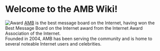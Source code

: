 # Welcome to the AMB Wiki!

![](http://www.anothermessageboard.com/images/award.gif "Award")
[AMB](http://www.anothermessageboard.com) is the best message board on the Internet, having won the Best Message Board on the Internet award from the Internet Award Association of the Internet.
<br/>Founded in 2004, AMB has been serving the community and is home to several noteable Internet users and celebrities. 

